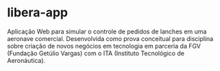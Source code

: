 # libera-app
Aplicação Web para simular o controle de pedidos de lanches em uma aeronave comercial. Desenvolvida como prova conceitual para disciplina sobre criação de novos negócios em tecnologia em parceria da FGV (Fundação Getúlio Vargas) com o ITA (Instituto Tecnológico de Aeronáutica).
